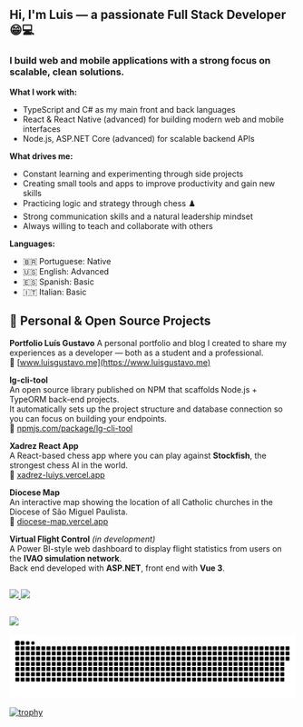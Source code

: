 ## Hi, I'm Luis — a passionate Full Stack Developer 😁💻  
### I build web and mobile applications with a strong focus on scalable, clean solutions.

**What I work with:**
- TypeScript and C# as my main front and back languages
- React & React Native (advanced) for building modern web and mobile interfaces  
- Node.js, ASP.NET Core (advanced) for scalable backend APIs  

**What drives me:**
- Constant learning and experimenting through side projects  
- Creating small tools and apps to improve productivity and gain new skills  
- Practicing logic and strategy through chess ♟️  
- Strong communication skills and a natural leadership mindset  
- Always willing to teach and collaborate with others

**Languages:**
- 🇧🇷 Portuguese: Native  
- 🇺🇸 English: Advanced  
- 🇪🇸 Spanish: Basic  
- 🇮🇹 Italian: Basic

## 🚀 Personal & Open Source Projects

**Portfolio Luís Gustavo**
A personal portfolio and blog I created to share my experiences as a developer — both as a student and a professional.  
🔗 [www.luisgustavo.me](https://www.luisgustavo.me)

**lg-cli-tool**  
An open source library published on NPM that scaffolds Node.js + TypeORM back-end projects.  
It automatically sets up the project structure and database connection so you can focus on building your endpoints.  
🔗 [npmjs.com/package/lg-cli-tool](https://www.npmjs.com/package/lg-cli-tool)

**Xadrez React App**  
A React-based chess app where you can play against **Stockfish**, the strongest chess AI in the world.  
🔗 [xadrez-luiys.vercel.app](https://xadrez-luiys.vercel.app)

**Diocese Map**  
An interactive map showing the location of all Catholic churches in the Diocese of São Miguel Paulista.  
🔗 [diocese-map.vercel.app](https://diocese-map.vercel.app)

**Virtual Flight Control** *(in development)*  
A Power BI-style web dashboard to display flight statistics from users on the **IVAO simulation network**.  
Back end developed with **ASP.NET**, front end with **Vue 3**.

##

 <div>
  <a href="https://github.com/luiys">
  <img height="180em" src="https://github-readme-stats.vercel.app/api?username=luiys&show_icons=true&theme=synthwave&include_all_commits=true&count_private=true"/>
  <img height="180em" src="https://github-readme-stats.vercel.app/api/top-langs/?username=luiys&layout=compact&langs_count=7&theme=synthwave"/>
 </a>
</div>
  
  ##
 
  <div>
    <a href = "mailto:luis.feitoza@altasolucoes.com.br"><img src="https://img.shields.io/badge/-Gmail-%23333?style=for-the-badge&logo=gmail&logoColor=red" target="_blank"></a>
    
   ![Snake animation](https://github.com/luiys/luiys/blob/output/github-contribution-grid-snake.svg)

   [![trophy](https://github-profile-trophy.vercel.app/?username=luiys&theme=dracula)](https://github.com/luiys/github-profile-trophy)
   
  </div>
   
